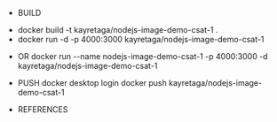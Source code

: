 
* BUILD
- docker build -t kayretaga/nodejs-image-demo-csat-1 .
- docker run -d -p 4000:3000 kayretaga/nodejs-image-demo-csat-1

* OR
docker run --name nodejs-image-demo-csat-1 -p 4000:3000 -d kayretaga/nodejs-image-demo-csat-1

* PUSH
docker desktop login
docker push kayretaga/nodejs-image-demo-csat-1

* REFERENCES